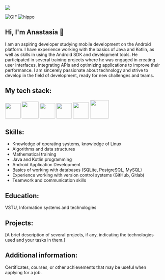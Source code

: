 <img src="https://i.pinimg.com/564x/b4/b3/2e/b4b32ef1e6f512f08e1782be3a9998f5.jpg" />


![GIF](https://i.pinimg.com/originals/81/34/ac/8134ac32312ca7369d80b98f852cb01e.gif)
![hippo](https://i.pinimg.com/originals/81/34/ac/8134ac32312ca7369d80b98f852cb01e.gif)
## Hi, I'm Anastasia 👋



I am an aspiring developer studying mobile development on the Android platform. I have experience working with the basics of Java and Kotlin, as well as skills in using the Android SDK and development tools. He participated in several training projects where he was engaged in creating user interfaces, integrating APIs and optimizing applications to improve their performance. I am sincerely passionate about technology and strive to develop in the field of development, ready for new challenges and teams.

## My tech stack:
<img src="https://user-images.githubusercontent.com/25181517/192106070-46255bcf-65e6-4c6b-a296-bf8d0d8fb2a7.png" width="50" /> <img src="https://user-images.githubusercontent.com/25181517/121405384-444d7300-c95d-11eb-959f-913020d3bf90.png" width="55" /> <img src="https://github.com/marwin1991/profile-technology-icons/assets/136815194/82df4543-236b-4e45-9604-5434e3faab17" width="50" /> <img src="https://user-images.githubusercontent.com/25181517/192108372-f71d70ac-7ae6-4c0d-8395-51d8870c2ef0.png" width="50" /> <img src="https://user-images.githubusercontent.com/25181517/117208740-bfb78400-adf5-11eb-97bb-09072b6bedfc.png" width="52" /> <img src="https://user-images.githubusercontent.com/25181517/183896128-ec99105a-ec1a-4d85-b08b-1aa1620b2046.png" width="60" />

## Skills:
- Knowledge of operating systems, knowledge of Linux
- Algorithms and data structures
- Mathematical training
- Java and Kotlin programming
- Android Application Development
- Basics of working with databases (SQLite, PostgreSQL, MySQL)
- Experience working with version control systems (GitHub, Gitlab)
- Teamwork and communication skills

## Education:
VSTU, Information systems and technologies

## Projects:
[A brief description of several projects, if any, indicating the technologies used and your tasks in them.]

## Additional information:
Certificates, courses, or other achievements that may be useful when applying for a job.
